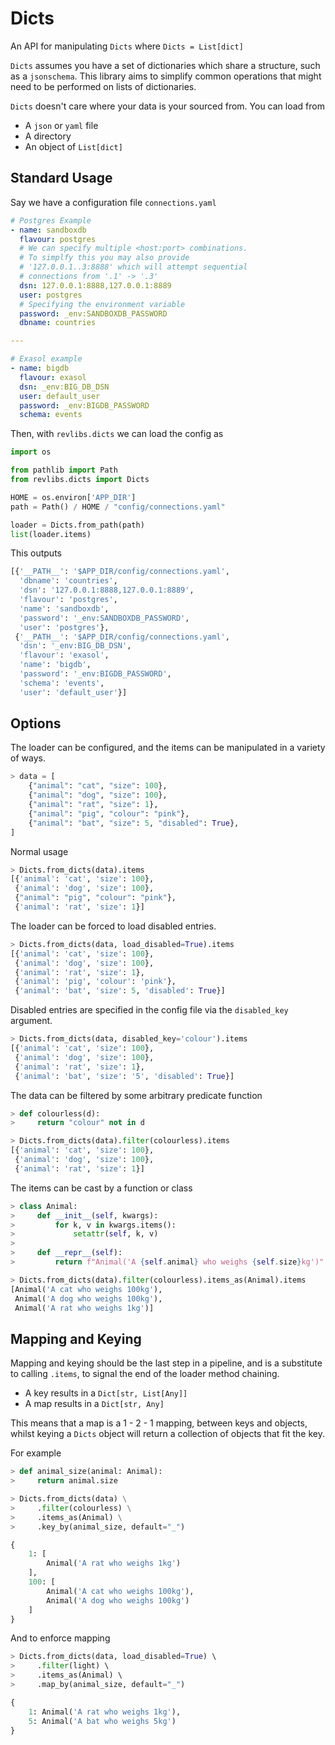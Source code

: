 # Dicts

An API for manipulating `Dicts` where `Dicts = List[dict]`

`Dicts` assumes you have a set of dictionaries which share a structure, such as a `jsonschema`.
This library aims to simplify common operations that might need to be performed on lists of dictionaries.

`Dicts` doesn't care where your data is your sourced from. You can load from

 - A `json` or `yaml` file
 - A directory
 - An object of `List[dict]`

## Standard Usage

Say we have a configuration file `connections.yaml`

```yaml
# Postgres Example
- name: sandboxdb
  flavour: postgres
  # We can specify multiple <host:port> combinations.
  # To simplfy this you may also provide
  # '127.0.0.1..3:8888' which will attempt sequential
  # connections from '.1' -> '.3'
  dsn: 127.0.0.1:8888,127.0.0.1:8889
  user: postgres
  # Specifying the environment variable
  password: _env:SANDBOXDB_PASSWORD
  dbname: countries

---

# Exasol example
- name: bigdb
  flavour: exasol
  dsn: _env:BIG_DB_DSN
  user: default_user
  password: _env:BIGDB_PASSWORD
  schema: events
```

Then, with `revlibs.dicts` we can load the config as

```python
import os

from pathlib import Path
from revlibs.dicts import Dicts

HOME = os.environ['APP_DIR']
path = Path() / HOME / "config/connections.yaml"

loader = Dicts.from_path(path)
list(loader.items)
```

This outputs

```python
[{'__PATH__': '$APP_DIR/config/connections.yaml',
  'dbname': 'countries',
  'dsn': '127.0.0.1:8888,127.0.0.1:8889',
  'flavour': 'postgres',
  'name': 'sandboxdb',
  'password': '_env:SANDBOXDB_PASSWORD',
  'user': 'postgres'},
 {'__PATH__': '$APP_DIR/config/connections.yaml',
  'dsn': '_env:BIG_DB_DSN',
  'flavour': 'exasol',
  'name': 'bigdb',
  'password': '_env:BIGDB_PASSWORD',
  'schema': 'events',
  'user': 'default_user'}]
```

## Options

The loader can be configured, and the items can be manipulated in a variety of ways.

```python
> data = [
    {"animal": "cat", "size": 100},
    {"animal": "dog", "size": 100},
    {"animal": "rat", "size": 1},
    {"animal": "pig", "colour": "pink"},
    {"animal": "bat", "size": 5, "disabled": True},
]
```

Normal usage

```python
> Dicts.from_dicts(data).items
[{'animal': 'cat', 'size': 100},
 {'animal': 'dog', 'size': 100},
 {"animal": "pig", "colour": "pink"},
 {'animal': 'rat', 'size': 1}]
```

The loader can be forced to load disabled entries. 

```python
> Dicts.from_dicts(data, load_disabled=True).items
[{'animal': 'cat', 'size': 100},
 {'animal': 'dog', 'size': 100},
 {'animal': 'rat', 'size': 1},
 {'animal': 'pig', 'colour': 'pink'},
 {'animal': 'bat', 'size': 5, 'disabled': True}]
```

Disabled entries are specified in the config file via the `disabled_key` argument.

```python
> Dicts.from_dicts(data, disabled_key='colour').items
[{'animal': 'cat', 'size': 100},
 {'animal': 'dog', 'size': 100},
 {'animal': 'rat', 'size': 1},
 {'animal': 'bat', 'size': '5', 'disabled': True}]
```

The data can be filtered by some arbitrary predicate function

```python
> def colourless(d):
>     return "colour" not in d

> Dicts.from_dicts(data).filter(colourless).items
[{'animal': 'cat', 'size': 100},
 {'animal': 'dog', 'size': 100},
 {'animal': 'rat', 'size': 1}]
```

The items can be cast by a function or class

```python
> class Animal:
>     def __init__(self, kwargs):
>         for k, v in kwargs.items():
>             setattr(self, k, v)
>
>     def __repr__(self):
>         return f"Animal('A {self.animal} who weighs {self.size}kg')"

> Dicts.from_dicts(data).filter(colourless).items_as(Animal).items
[Animal('A cat who weighs 100kg'),
 Animal('A dog who weighs 100kg'),
 Animal('A rat who weighs 1kg')]
```

## Mapping and Keying

Mapping and keying should be the last step in a pipeline, and is a substitute to calling `.items`, to signal the end of the loader method chaining.

 - A key results in a `Dict[str, List[Any]]`
 - A map results in a `Dict[str, Any]`

This means that a map is a 1 - 2 - 1 mapping, between keys and objects, whilst keying a `Dicts` object will return a collection of objects that fit the key.

For example

```python
> def animal_size(animal: Animal):
>     return animal.size

> Dicts.from_dicts(data) \
>     .filter(colourless) \
>     .items_as(Animal) \
>     .key_by(animal_size, default="_")

{
    1: [
        Animal('A rat who weighs 1kg')
    ],
    100: [
        Animal('A cat who weighs 100kg'), 
        Animal('A dog who weighs 100kg')
    ]
}
```

And to enforce mapping

```python
> Dicts.from_dicts(data, load_disabled=True) \ 
>     .filter(light) \ 
>     .items_as(Animal) \ 
>     .map_by(animal_size, default="_")

{
    1: Animal('A rat who weighs 1kg'), 
    5: Animal('A bat who weighs 5kg')
}
```
